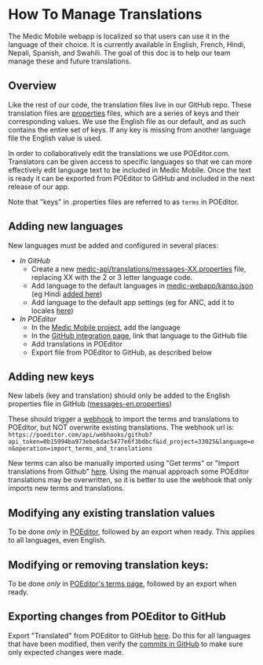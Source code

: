 # How To Manage Translations

The Medic Mobile webapp is localized so that users can use it in the language of their choice. It is currently available in English, French, Hindi, Nepali, Spanish, and Swahili. The goal of this doc is to help our team manage these and future translations.

## Overview
Like the rest of our code, the translation files live in our GitHub repo. These translation files are [properties](https://en.wikipedia.org/wiki/.properties) files, which are a series of keys and their corresponding values. We use the English file as our default, and as such contains the entire set of keys. If any key is missing from another language file the English value is used.

In order to collaboratively edit the translations we use POEditor.com. Translators can be given access to specific languages so that we can more effectively edit language text to be included in Medic Mobile. Once the text is ready it can be exported from POEditor to GitHub and included in the next release of our app.

Note that "keys" in .properties files are referred to as `terms` in POEditor.

## Adding new languages
New languages must be added and configured in several places:
- *In GitHub*
  - Create a new [medic-api/translations/messages-XX.properties](https://github.com/medic/medic-api/blob/develop/translations/) file, replacing XX with the 2 or 3 letter language code.
  - Add language to the default languages in [medic-webapp/kanso.json](https://github.com/medic/medic-webapp/blob/develop/kanso.json) (eg Hindi [added here](https://github.com/medic/medic-webapp/commit/2addeef48db0e949988bddbfdb006c319d5771e2))
  - Add language to the default app settings (eg for ANC, add it to locales [here](https://github.com/medic/medic-data/blob/master/data/generic-anc/diy/app-settings.json))
- *In POEditor*
  - In the [Medic Mobile project](https://poeditor.com/projects/view?id=33025), add the language
  - In the [GitHub integration page](https://poeditor.com/github/projects), link that language to the GitHub file
  - Add translations in POEditor
  - Export file from POEditor to GitHub, as described below

## Adding new keys
New labels (key and translation) should only be added to the English properties file in GitHub ([messages-en.properties](https://github.com/medic/medic-api/blob/develop/translations/messages-en.properties))

These should trigger a [webhook](https://github.com/medic/medic-api/settings/hooks) to import the terms and translations to POEditor, but NOT overwrite existing translations. The webhook url is: `https://poeditor.com/api/webhooks/github?api_token=0b15994ba973ebe6dac5477e6f3bdbcf&id_project=33025&language=en&operation=import_terms_and_translations`

New terms can also be manually imported using "Get terms" or "Import translations from Github" [here](https://poeditor.com/github/projects). Using the manual approach some POEditor translations may be overwritten, so it is better to use the webhook that only imports new terms and translations.

## Modifying any existing translation values
To be done *only* in [POEditor](https://poeditor.com/projects/po_edit?id_language=43&id=33025), followed by an export when ready. This applies to all languages, even English.

## Modifying or removing translation keys:
To be done *only* in [POEditor's terms page](https://poeditor.com/projects/view_terms?id=33025), followed by an export when ready.

## Exporting changes from POEditor to GitHub
Export "Translated" from POEditor to GitHub [here](https://poeditor.com/github/projects).
Do this for all languages that have been modified, then verify the [commits in GitHub](https://github.com/medic/medic-api/commits/develop?author=medic-translators
) to make sure only expected changes were made.